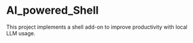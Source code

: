 # AI_powered_Shell
This project implements a shell add-on to improve productivity with local LLM usage.
